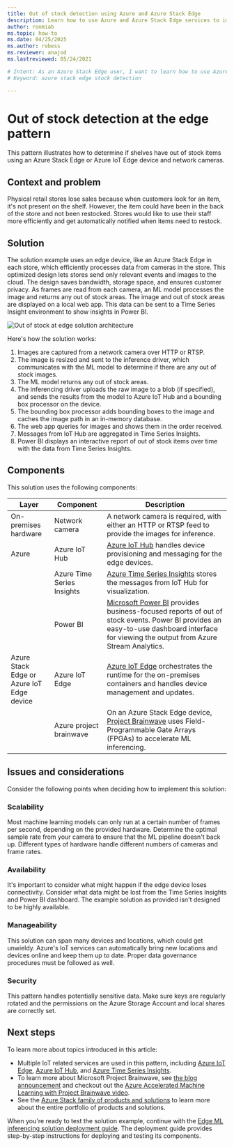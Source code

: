 ```yaml
---
title: Out of stock detection using Azure and Azure Stack Edge
description: Learn how to use Azure and Azure Stack Edge services to implement out of stock detection.
author: ronmiab 
ms.topic: how-to
ms.date: 04/25/2025
ms.author: robess
ms.reviewer: anajod
ms.lastreviewed: 05/24/2021

# Intent: As an Azure Stack Edge user, I want to learn how to use Azure and Azure Stack Edge services to implement out of stock detection.
# Keyword: azure stack edge stock detection

---
```


# Out of stock detection at the edge pattern

This pattern illustrates how to determine if shelves have out of stock items using an Azure Stack Edge or Azure IoT Edge device and network cameras.

## Context and problem

Physical retail stores lose sales because when customers look for an item, it's not present on the shelf. However, the item could have been in the back of the store and not been restocked. Stores would like to use their staff more efficiently and get automatically notified when items need to restock.

## Solution

The solution example uses an edge device, like an Azure Stack Edge in each store, which efficiently processes data from cameras in the store. This optimized design lets stores send only relevant events and images to the cloud. The design saves bandwidth, storage space, and ensures customer privacy. As frames are read from each camera, an ML model processes the image and returns any out of stock areas. The image and out of stock areas are displayed on a local web app. This data can be sent to a Time Series Insight environment to show insights in Power BI.

![Out of stock at edge solution architecture](media/pattern-out-of-stock-at-edge/solution-architecture.png)

Here's how the solution works:

1. Images are captured from a network camera over HTTP or RTSP.
2. The image is resized and sent to the inference driver, which communicates with the ML model to determine if there are any out of stock images.
3. The ML model returns any out of stock areas.
4. The inferencing driver uploads the raw image to a blob (if specified), and sends the results from the model to Azure IoT Hub and a bounding box processor on the device.
5. The bounding box processor adds bounding boxes to the image and caches the image path in an in-memory database.
6. The web app queries for images and shows them in the order received.
7. Messages from IoT Hub are aggregated in Time Series Insights.
8. Power BI displays an interactive report of out of stock items over time with the data from Time Series Insights.


## Components

This solution uses the following components:

| Layer | Component | Description |
|----------|-----------|-------------|
| On-premises hardware | Network camera | A network camera is required, with either an HTTP or RTSP feed to provide the images for inference. |
| Azure | Azure IoT Hub | [Azure IoT Hub](/azure/iot-hub/) handles device provisioning and messaging for the edge devices. |
|  | Azure Time Series Insights | [Azure Time Series Insights](/azure/time-series-insights/) stores the messages from IoT Hub for visualization. |
|  | Power BI | [Microsoft Power BI](https://powerbi.microsoft.com/) provides business-focused reports of out of stock events. Power BI provides an easy-to-use dashboard interface for viewing the output from Azure Stream Analytics. |
| Azure Stack Edge or<br>Azure IoT Edge device | Azure IoT Edge | [Azure IoT Edge](/azure/iot-edge/) orchestrates the runtime for the on-premises containers and handles device management and updates.|
| | Azure project brainwave | On an Azure Stack Edge device, [Project Brainwave](https://blogs.microsoft.com/ai/build-2018-project-brainwave/) uses Field-Programmable Gate Arrays (FPGAs) to accelerate ML inferencing.|

## Issues and considerations

Consider the following points when deciding how to implement this solution:

### Scalability

Most machine learning models can only run at a certain number of frames per second, depending on the provided hardware. Determine the optimal sample rate from your camera to ensure that the ML pipeline doesn't back up. Different types of hardware handle different numbers of cameras and frame rates.

### Availability

It's important to consider what might happen if the edge device loses connectivity. Consider what data might be lost from the Time Series Insights and Power BI dashboard. The example solution as provided isn't designed to be highly available.

### Manageability

This solution can span many devices and locations, which could get unwieldy. Azure's IoT services can automatically bring new locations and devices online and keep them up to date. Proper data governance procedures must be followed as well.

### Security

This pattern handles potentially sensitive data. Make sure keys are regularly rotated and the permissions on the Azure Storage Account and local shares are correctly set.

## Next steps

To learn more about topics introduced in this article:
- Multiple IoT related services are used in this pattern, including [Azure IoT Edge](/azure/iot-edge/), [Azure IoT Hub](/azure/iot-hub/), and [Azure Time Series Insights](/azure/time-series-insights/).
- To learn more about Microsoft Project Brainwave, see [the blog announcement](https://blogs.microsoft.com/ai/build-2018-project-brainwave/) and checkout out the [Azure Accelerated Machine Learning with Project Brainwave video](https://www.youtube.com/watch?v=DJfMobMjCX0).
- See the [Azure Stack family of products and solutions](/azure-stack) to learn more about the entire portfolio of products and solutions.

When you're ready to test the solution example, continue with the [Edge ML inferencing solution deployment guide](https://aka.ms/edgeinferencingdeploy). The deployment guide provides step-by-step instructions for deploying and testing its components.

